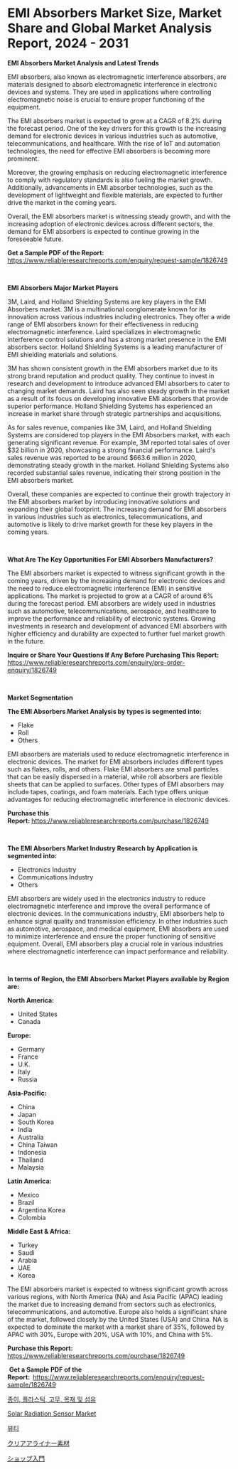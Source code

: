 <p><h1>EMI Absorbers Market Size, Market Share and Global Market Analysis Report, 2024 - 2031</h1></p><p><strong>EMI Absorbers Market Analysis and Latest Trends</strong></p>
<p><p>EMI absorbers, also known as electromagnetic interference absorbers, are materials designed to absorb electromagnetic interference in electronic devices and systems. They are used in applications where controlling electromagnetic noise is crucial to ensure proper functioning of the equipment.</p><p>The EMI absorbers market is expected to grow at a CAGR of 8.2% during the forecast period. One of the key drivers for this growth is the increasing demand for electronic devices in various industries such as automotive, telecommunications, and healthcare. With the rise of IoT and automation technologies, the need for effective EMI absorbers is becoming more prominent.</p><p>Moreover, the growing emphasis on reducing electromagnetic interference to comply with regulatory standards is also fueling the market growth. Additionally, advancements in EMI absorber technologies, such as the development of lightweight and flexible materials, are expected to further drive the market in the coming years.</p><p>Overall, the EMI absorbers market is witnessing steady growth, and with the increasing adoption of electronic devices across different sectors, the demand for EMI absorbers is expected to continue growing in the foreseeable future.</p></p>
<p><strong>Get a Sample PDF of the Report:&nbsp;</strong> <a href="https://www.reliableresearchreports.com/enquiry/request-sample/1826749">https://www.reliableresearchreports.com/enquiry/request-sample/1826749</a></p>
<p>&nbsp;</p>
<p><strong>EMI Absorbers Major Market Players</strong></p>
<p><p>3M, Laird, and Holland Shielding Systems are key players in the EMI Absorbers market. 3M is a multinational conglomerate known for its innovation across various industries including electronics. They offer a wide range of EMI absorbers known for their effectiveness in reducing electromagnetic interference. Laird specializes in electromagnetic interference control solutions and has a strong market presence in the EMI absorbers sector. Holland Shielding Systems is a leading manufacturer of EMI shielding materials and solutions.</p><p>3M has shown consistent growth in the EMI absorbers market due to its strong brand reputation and product quality. They continue to invest in research and development to introduce advanced EMI absorbers to cater to changing market demands. Laird has also seen steady growth in the market as a result of its focus on developing innovative EMI absorbers that provide superior performance. Holland Shielding Systems has experienced an increase in market share through strategic partnerships and acquisitions.</p><p>As for sales revenue, companies like 3M, Laird, and Holland Shielding Systems are considered top players in the EMI Absorbers market, with each generating significant revenue. For example, 3M reported total sales of over $32 billion in 2020, showcasing a strong financial performance. Laird's sales revenue was reported to be around $663.6 million in 2020, demonstrating steady growth in the market. Holland Shielding Systems also recorded substantial sales revenue, indicating their strong position in the EMI absorbers market.</p><p>Overall, these companies are expected to continue their growth trajectory in the EMI absorbers market by introducing innovative solutions and expanding their global footprint. The increasing demand for EMI absorbers in various industries such as electronics, telecommunications, and automotive is likely to drive market growth for these key players in the coming years.</p></p>
<p>&nbsp;</p>
<p><strong>What Are The Key Opportunities For EMI Absorbers Manufacturers?</strong></p>
<p><p>The EMI absorbers market is expected to witness significant growth in the coming years, driven by the increasing demand for electronic devices and the need to reduce electromagnetic interference (EMI) in sensitive applications. The market is projected to grow at a CAGR of around 6% during the forecast period. EMI absorbers are widely used in industries such as automotive, telecommunications, aerospace, and healthcare to improve the performance and reliability of electronic systems. Growing investments in research and development of advanced EMI absorbers with higher efficiency and durability are expected to further fuel market growth in the future.</p></p>
<p><strong>Inquire or Share Your Questions If Any Before Purchasing This Report:</strong> <a href="https://www.reliableresearchreports.com/enquiry/pre-order-enquiry/1826749">https://www.reliableresearchreports.com/enquiry/pre-order-enquiry/1826749</a></p>
<p>&nbsp;</p>
<p><strong>Market Segmentation</strong></p>
<p><strong>The EMI Absorbers Market Analysis by types is segmented into:</strong></p>
<p><ul><li>Flake</li><li>Roll</li><li>Others</li></ul></p>
<p><p>EMI absorbers are materials used to reduce electromagnetic interference in electronic devices. The market for EMI absorbers includes different types such as flakes, rolls, and others. Flake EMI absorbers are small particles that can be easily dispersed in a material, while roll absorbers are flexible sheets that can be applied to surfaces. Other types of EMI absorbers may include tapes, coatings, and foam materials. Each type offers unique advantages for reducing electromagnetic interference in electronic devices.</p></p>
<p><strong>Purchase this Report:&nbsp;</strong><a href="https://www.reliableresearchreports.com/purchase/1826749">https://www.reliableresearchreports.com/purchase/1826749</a></p>
<p>&nbsp;</p>
<p><strong>The EMI Absorbers Market Industry Research by Application is segmented into:</strong></p>
<p><ul><li>Electronics Industry</li><li>Communications Industry</li><li>Others</li></ul></p>
<p><p>EMI absorbers are widely used in the electronics industry to reduce electromagnetic interference and improve the overall performance of electronic devices. In the communications industry, EMI absorbers help to enhance signal quality and transmission efficiency. In other industries such as automotive, aerospace, and medical equipment, EMI absorbers are used to minimize interference and ensure the proper functioning of sensitive equipment. Overall, EMI absorbers play a crucial role in various industries where electromagnetic interference can impact performance and reliability.</p></p>
<p>&nbsp;</p>
<p><strong>In terms of Region, the EMI Absorbers Market Players available by Region are:</strong></p>
<p>
    <p> <strong> North America: </strong>
        <ul>
            <li>United States</li>
            <li>Canada</li>
        </ul>
        </p> 
    <p> <strong> Europe: </strong>
        <ul>
            <li>Germany</li>
            <li>France</li>
            <li>U.K.</li>
            <li>Italy</li>
            <li>Russia</li>
        </ul>
        </p> 
    <p> <strong> Asia-Pacific: </strong>
        <ul>
            <li>China</li>
            <li>Japan</li>
            <li>South Korea</li>
            <li>India</li>
            <li>Australia</li>
            <li>China Taiwan</li>
            <li>Indonesia</li>
            <li>Thailand</li>
            <li>Malaysia</li>
        </ul>
        </p> 
    <p> <strong> Latin America: </strong>
        <ul>
            <li>Mexico</li>
            <li>Brazil</li>
            <li>Argentina Korea</li>
            <li>Colombia</li>
        </ul>
        </p> 
    <p> <strong> Middle East & Africa: </strong>
        <ul>
            <li>Turkey</li>
            <li>Saudi</li>
            <li>Arabia</li>
            <li>UAE</li>
            <li>Korea</li>
        </ul>
    </p>
    </p>
<p><p>The EMI absorbers market is expected to witness significant growth across various regions, with North America (NA) and Asia Pacific (APAC) leading the market due to increasing demand from sectors such as electronics, telecommunications, and automotive. Europe also holds a significant share of the market, followed closely by the United States (USA) and China. NA is expected to dominate the market with a market share of 35%, followed by APAC with 30%, Europe with 20%, USA with 10%, and China with 5%.</p></p>
<p><strong>Purchase this Report: </strong><a href="https://www.reliableresearchreports.com/purchase/1826749">https://www.reliableresearchreports.com/purchase/1826749</a></p>
<p>&nbsp;<strong>Get a Sample PDF of the Report:&nbsp;&nbsp;</strong><a href="https://www.reliableresearchreports.com/enquiry/request-sample/1826749">https://www.reliableresearchreports.com/enquiry/request-sample/1826749</a></p>
<p><strong></strong></p>
<p><p><a href="https://github.com/Elenrrera7685/Market-Research-Report-List-1/blob/main/867358510989.md">종이, 플라스틱, 고무, 목재 및 섬유</a></p><p><a href="https://github.com/Whitneyboyettebo9kiw7yr13/Market-Research-Report-List-1/blob/main/solar-radiation-sensor-market.md">Solar Radiation Sensor Market</a></p><p><a href="https://github.com/sammyUltyylrich9067856/Market-Research-Report-List-1/blob/main/908811210990.md">뷰티</a></p><p><a href="https://github.com/adcxff01450218/Market-Research-Report-List-1/blob/main/495653811826.md">クリアアライナー素材</a></p><p><a href="https://github.com/xnljig2898992/Market-Research-Report-List-1/blob/main/986450911825.md">ショップ入門</a></p></p>